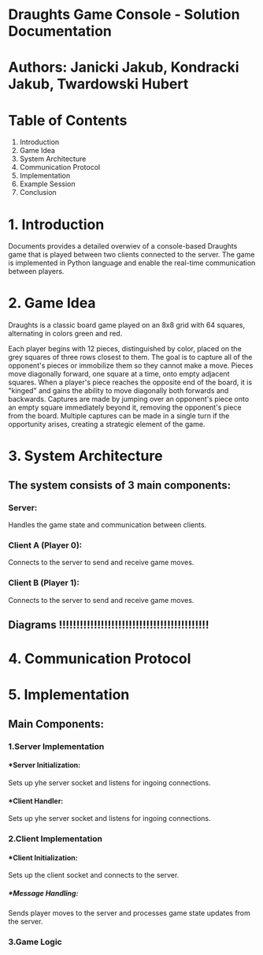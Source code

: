 # Draughts Game Console - Solution Documentation
# Authors: Janicki Jakub, Kondracki Jakub, Twardowski Hubert
# Table of Contents
1. Introduction
2. Game Idea
3. System Architecture
4. Communication Protocol
5. Implementation
6. Example Session
7. Conclusion

# 1. Introduction
Documents provides a detailed overwiev of a console-based Draughts game that is played between two clients connected to the server. The game is implemented in Python language and enable the real-time communication between players.

# 2. Game Idea
Draughts is a classic board game played on an 8x8 grid with 64 squares, alternating in colors green and red.

Each player begins with 12 pieces, distinguished by color, placed on the grey squares of three rows closest to them.
The goal is to capture all of the opponent's pieces or immobilize them so they cannot make a move.
Pieces move diagonally forward, one square at a time, onto empty adjacent squares.
When a player's piece reaches the opposite end of the board, it is "kinged" and gains the ability to move diagonally both forwards and backwards.
Captures are made by jumping over an opponent's piece onto an empty square immediately beyond it, removing the opponent's piece from the board.
Multiple captures can be made in a single turn if the opportunity arises, creating a strategic element of the game.

# 3. System Architecture
## The system consists of 3 main components:
### Server:
Handles the game state and communication between clients.
### Client A (Player 0):
Connects to the server to send and receive game moves.
### Client B (Player 1):
Connects to the server to send and receive game moves.
## Diagrams !!!!!!!!!!!!!!!!!!!!!!!!!!!!!!!!!!!!!!!!!!!

# 4. Communication Protocol


# 5. Implementation
## Main Components:
### 1.Server Implementation
#### *Server Initialization:
Sets up yhe server socket and listens for ingoing connections.
#### *Client Handler:
Sets up yhe server socket and listens for ingoing connections.
### 2.Client Implementation
#### *Client Initialization:
Sets up the client socket and connects to the server.
##### *Message Handling:
Sends player moves to the server and processes game state updates from the server.
### 3.Game Logic

